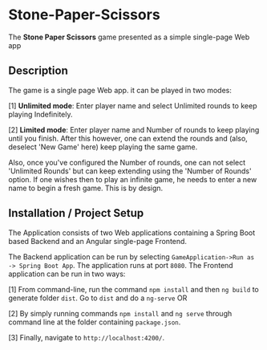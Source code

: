 # Stone-Paper-Scissors
The **Stone Paper Scissors** game presented as a simple single-page Web app

## Description
The game is a single page Web app. it can be played in two modes:

[1] **Unlimited mode**: Enter player name and select Unlimited rounds to keep playing Indefinitely.

[2] **Limited mode**: Enter player name and Number of rounds to keep playing until you finish. After this however, one can extend the rounds and (also, deselect 'New Game' here) keep playing the same game.

Also, once you've configured the Number of rounds, one can not select 'Unlimited Rounds' but can keep extending using the 'Number of Rounds' option. If one wishes then to play an infinite game, he needs to enter a new name to begin a fresh game. This is by design.

## Installation / Project Setup
The Application consists of two Web applications containing a Spring Boot based Backend and an Angular single-page Frontend. 

The Backend application can be run by selecting `GameApplication->Run as -> Spring Boot App`. The application runs at port `8080`.
The Frontend application can be run in two ways:

[1] From command-line, run the command `npm install` and then `ng build` to generate folder `dist`. Go to `dist` and do a `ng-serve` OR

[2] By simply running commands `npm install` and `ng serve` through command line at the folder containing `package.json`. 

[3] Finally, navigate to `http://localhost:4200/`.
